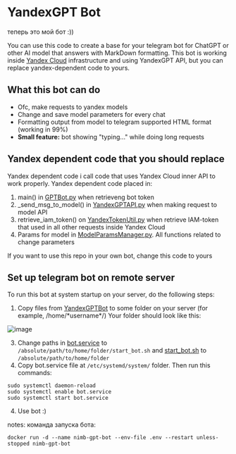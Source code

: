 # YandexGPT Bot

теперь это мой бот :))

You can use this code to create a base for your telegram bot for ChatGPT or other AI model that answers with MarkDown formatting.
This bot is working inside [Yandex Cloud](https://cloud.yandex.ru/en/) infrastructure and using YandexGPT API, but you can replace yandex-dependent code to yours. 

## What this bot can do
* Ofc, make requests to yandex models
* Change and save model parameters for every chat
* Formatting output from model to telegram supported HTML format (working in 99%)
* **Small feature:** bot showing "typing..." while doing long requests

## Yandex dependent code that you should replace
Yandex dependent code i call code that uses Yandex Cloud inner API to work properly.
Yandex dependent code placed in:
1. main() in [GPTBot.py](https://github.com/SlamperBOOM/Telegram-Bots/blob/master/YandexGPTBot/GPTBot.py#L27) when retrieveng bot token
2. _send_msg_to_model() in [YandexGPTAPI.py](https://github.com/SlamperBOOM/Telegram-Bots/blob/master/YandexGPTBot/YandexGPTAPI.py#L38) when making request to model API
3. retrieve_iam_token() on [YandexTokenUtil.py](https://github.com/SlamperBOOM/YandexGPT-Bot/blob/master/YandexGPTBot/YandexTokenUtil.py#L10) when retrieve IAM-token that used in all other requests inside Yandex Cloud
4. Params for model in [ModelParamsManager.py](https://github.com/SlamperBOOM/YandexGPT-Bot/blob/master/YandexGPTBot/ModelParamsManager.py). All functions related to change parameters

If you want to use this repo in your own bot, change this code to yours
## Set up telegram bot on remote server
To run this bot at system startup on your server, do the following steps:
1. Copy files from [YandexGPTBot](YandexGPTBot) to some folder on your server (for example, /home/\*username\*/)
Your folder should look like this:

![image](https://github.com/SlamperBOOM/YandexGPT-Bot/assets/25345740/25b39aaf-ab76-400a-97eb-156ba1b4c63b)

3. Change paths in [bot.service](https://github.com/SlamperBOOM/Telegram-Bots/blob/master/YandexGPTBot/bot.service#L7) to `/absolute/path/to/home/folder/start_bot.sh` and [start_bot.sh](https://github.com/SlamperBOOM/Telegram-Bots/blob/master/YandexGPTBot/start_bot.sh#L2) to `/absolute/path/to/home/folder`
4. Copy bot.service file at `/etc/systemd/system/` folder. Then run this commands:
```shell
sudo systemctl daemon-reload
sudo systemctl enable bot.service
sudo systemctl start bot.service
```
4. Use bot :)

notes: 
команда запуска бота:
```shell
docker run -d --name nimb-gpt-bot --env-file .env --restart unless-stopped nimb-gpt-bot
```
